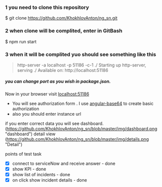 ### 1 you need to clone this repository
$ git clone https://github.com/KhokhlovAnton/ng_sn.git

### 2 when clone will be complited, enter in GitBash
$ npm run start

### 3 when it will be complited yuo should see something like this
> http-server -a localhost -p 51186 -c-1 ./
Starting up http-server, serving ./
Available on:
  http://localhost:51186

##### you can change port as you wish in package.json.

Now in your browser visit [localhost:51186](http://localhost:51186/)
* You will see authorization form [](https://github.com/KhokhlovAnton/ng_sn/blob/master/img/login.png "Login form"). I use [angular-base64](https://www.npmjs.com/package/angular-base64) to create basic authorization
* also you should enter instance url

if you enter correct data you will see dashboard. (https://github.com/KhokhlovAnton/ng_sn/blob/master/img/dashboard.png "dashboard")
detail view (https://github.com/KhokhlovAnton/ng_sn/blob/master/img/details.png "Detail")

points of test task
- [x] connect to serviceNow and receive answer - done
- [x] show KPI - done
- [x] show list of incidents - done
- [x] on click show incident details - done